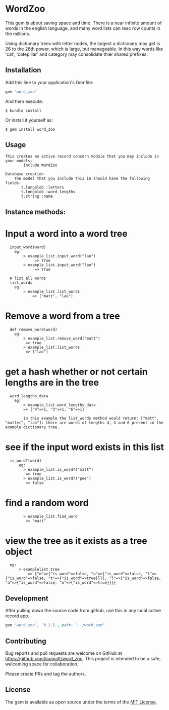 # WordZoo

This gem is about saving space and time.  There is a near infinite amount of words in the english language, and many word lists can reac row counts in the millions.

Using dictionary trees with letter nodes, the largest a dictionary may get is 26 to the 26th power, which is large, but manageable.  In this way words like 'cat', 'catepillar' and category may consolidate thier shared prefixes.

## Installation

Add this line to your application's Gemfile:

```ruby
gem 'word_zoo'
```

And then execute:

    $ bundle install

Or install it yourself as:

    $ gem install word_zoo

## Usage

    This creates an active record concern module that you may include in your models:
            include WordZoo

    Database creation
        The model that you include this in should have the following fields:
           t.longblob :letters
           t.longblob :word_lengths
           t.string :name


## Instance methods:

  # Input a word into a word tree
      input_word(word)
        eg:
            > example_list.input_word("lao")
                 => true
            > example_list.input_word("lao")
                 => true

      # list all words
      list_words
        eg:
            > example_list.list_words
                => ["matt", "lao"]


  # Remove a word from a tree
      def remove_word(word)
        eg:
            > example_list.remove_word("matt")
             => true
            > example_list.list_words
             => ["lao"]

  # get a hash whether or not certain lengths are in the tree
      word_lengths_data
        eg:
            > example_list.word_lengths_data
            => {"4"=>1, "3"=>1, "6"=>1}

            in this example the list_words method would return: ["matt", "matter", "lao"]: there are words of lengths 4, 3 and 6 present in the example dictionary tree.


  # see if the input word exists in this list
      is_word?(word)
          eg:
            > example_list.is_word?("matt")
             => true
            > example_list.is_word?("pee")
             => false

  # find a random word
            > example_list.find_word
             => "matt"

  # view the tree as it exists as a tree object
      eg:
          > examplelist.tree
              => {"m"=>{"is_word"=>false, "a"=>{"is_word"=>false, "t"=>{"is_word"=>false, "t"=>{"is_word"=>true}}}}, "l"=>{"is_word"=>false, "a"=>{"is_word"=>false, "o"=>{"is_word"=>true}}}}





## Development

After pulling down the source code from github, use this in any local active record app.
```ruby
gem 'word_zoo', '0.1.1', path: "../word_zoo"
```

## Contributing

Bug reports and pull requests are welcome on GitHub at https://github.com/laomatt/word_zoo. This project is intended to be a safe, welcoming space for collaboration.

Please create PRs and tag the authors.

## License

The gem is available as open source under the terms of the [MIT License](https://opensource.org/licenses/MIT).

